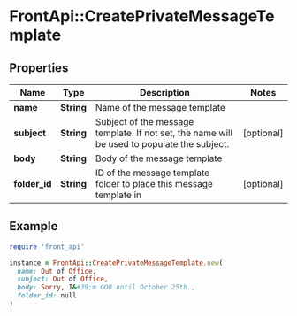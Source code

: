 # FrontApi::CreatePrivateMessageTemplate

## Properties

| Name | Type | Description | Notes |
| ---- | ---- | ----------- | ----- |
| **name** | **String** | Name of the message template |  |
| **subject** | **String** | Subject of the message template. If not set, the name will be used to populate the subject. | [optional] |
| **body** | **String** | Body of the message template |  |
| **folder_id** | **String** | ID of the message template folder to place this message template in | [optional] |

## Example

```ruby
require 'front_api'

instance = FrontApi::CreatePrivateMessageTemplate.new(
  name: Out of Office,
  subject: Out of Office,
  body: Sorry, I&#39;m OOO until October 25th.,
  folder_id: null
)
```

